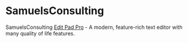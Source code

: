 # SamuelsConsulting
 SamuelsConsulting
[Edit Pad Pro](https://www.editpadpro.com/) - A modern, feature-rich text editor with many quality of life features. 
